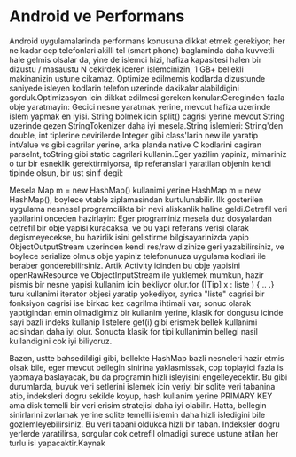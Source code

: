 # Android ve Performans

Android uygulamalarinda performans konusuna dikkat etmek gerekiyor;
her ne kadar cep telefonlari akilli tel (smart phone) baglaminda daha
kuvvetli hale gelmis olsalar da, yine de islemci hizi, hafiza
kapasitesi halen bir dizustu / masaustu N cekirdek iceren
islemcinizin, 1 GB+ bellekli makinanizin ustune cikamaz. Optimize
edilmemis kodlarda dizustunde saniyede isleyen kodlarin telefon
uzerinde dakikalar alabildigini gorduk.Optimizasyon icin dikkat
edilmesi gereken konular:Gereginden fazla obje yaratmayin: Gecici
nesne yaratmak yerine, mevcut hafiza uzerinde islem yapmak en
iyisi. String bolmek icin split() cagrisi yerine mevcut String
uzerinde gezen StringTokenizer daha iyi mesela.String islemleri:
String'den double, int tiplerine cevirilerde Integer gibi class'larin
new ile yaratip intValue vs gibi cagrilar yerine, arka planda native C
kodlarini cagiran parseInt, toString gibi static cagrilari
kullanin.Eger yazilim yapiniz, mimariniz o tur bir esneklik
gerektirmiyorsa, tip referanslari yaratilan objenin kendi tipinde
olsun, bir ust sinif degil:

Mesela Map m = new HashMap() kullanimi yerine HashMap m = new
HashMap(), boylece vtable ziplamasindan kurtulunabilir. Ilk gosterilen
uygulama nesnesel programcilikta bir nevi aliskanlik haline
geldi.Cetrefil veri yapilarini onceden hazirlayin: Eger programiniz
mesela duz dosyalardan cetrefil bir obje yapisi kuracaksa, ve bu yapi
referans verisi olarak degismeyecekse, bu hazirlik isini gelistirme
bilgisayarinizda yapip ObjectOutputStream uzerinden kendi res/raw
dizinize geri yazabilirsiniz, ve boylece serialize olmus obje yapiniz
telefonunuza uygulama kodlari ile beraber gonderebilirsiniz. Artik
Activity icinden bu obje yapisini openRawResource ve ObjectInputStream
ile yuklemek mumkun, hazir pismis bir nesne yapisi kullanim icin
bekliyor olur.for ([Tip] x : liste ) { .. .} turu kullanimi iterator
objesi yaratip yokediyor, ayrica "liste" cagrisi bir fonksiyon cagrisi
ise birkac kez cagrilma ihtimali var; sonuc olarak yaptigindan emin
olmadigimiz bir kullanim yerine, klasik for dongusu icinde sayi bazli
indeks kullanip listelere get(i) gibi erismek bellek kullanimi
acisindan daha iyi olur. Sonucta klasik for tipi kullanimin bellegi
nasil kullandigini cok iyi biliyoruz.

Bazen, ustte bahsedildigi gibi, bellekte HashMap bazli nesneleri hazir
etmis olsak bile, eger mevcut bellegin sinirina yaklasmissak, cop
toplayici fazla is yapmaya baslayacak, bu da programin hizli
isleyisini engelleyecektir. Bu gibi durumlarda, buyuk veri setlerini
islemek icin veriyi bir sqlite veri tabanina atip, indeksleri dogru
sekilde koyup, hash kullanim yerine PRIMARY KEY ama disk temelli bir
veri erisim stratejisi daha iyi olabilir. Hatta, bellegin sinirlarini
zorlamak yerine sqlite temelli islemin daha hizli isledigini bile
gozlemleyebilirsiniz. Bu veri tabani oldukca hizli bir
taban. Indeksler dogru yerlerde yaratilirsa, sorgular cok cetrefil
olmadigi surece ustune atilan her turlu isi yapacaktir.Kaynak





